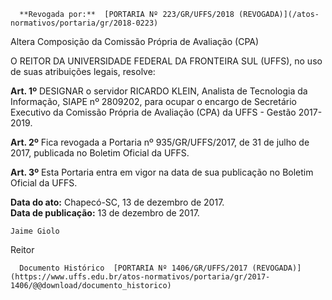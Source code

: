       **Revogada por:**  [PORTARIA Nº 223/GR/UFFS/2018 (REVOGADA)](/atos-normativos/portaria/gr/2018-0223) 

   Altera Composição da Comissão Própria de Avaliação (CPA)  

O REITOR DA UNIVERSIDADE FEDERAL DA FRONTEIRA SUL (UFFS), no uso de suas atribuições legais, resolve:

  

 **Art. 1º** DESIGNAR o servidor RICARDO KLEIN, Analista de Tecnologia da Informação, SIAPE nº 2809202, para ocupar o encargo de Secretário Executivo da Comissão Própria de Avaliação (CPA) da UFFS - Gestão 2017-2019.

  

 **Art. 2º** Fica revogada a Portaria nº 935/GR/UFFS/2017, de 31 de julho de 2017, publicada no Boletim Oficial da UFFS.

  

 **Art. 3º** Esta Portaria entra em vigor na data de sua publicação no Boletim Oficial da UFFS.

   **Data do ato:** Chapecó-SC, 13 de dezembro de 2017.   
 **Data de publicação:**  13 de dezembro de 2017. 

    Jaime Giolo   
 Reitor 

      Documento Histórico  [PORTARIA Nº 1406/GR/UFFS/2017 (REVOGADA)](https://www.uffs.edu.br/atos-normativos/portaria/gr/2017-1406/@@download/documento_historico)     
      